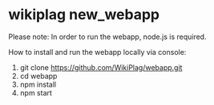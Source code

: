 # wikiplag new_webapp

Please note:
In order to run the webapp, node.js is required.

How to install and run the webapp locally via console:

1. git clone https://github.com/WikiPlag/webapp.git
2. cd webapp
3. npm install
4. npm start

